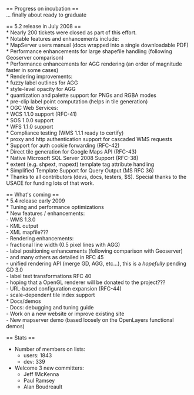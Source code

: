                                                                                                                       
== Progress on incubation ==                                                                                          
    ... finally about ready to graduate                                                                               
                                                                                                                      
== 5.2 release in July 2008 ==                                                                                        
    * Nearly 200 tickets were closed as part of this effort.                                                          
    * Notable features and enhancements include:                                                                      
      * MapServer users manual (docs wrapped into a single downloadable PDF)                                          
      * Performance enhancements for large shapefile handling (following Geoserver comparison)                        
      * Performance enhancements for AGG rendering (an order of magnitude faster in some cases)                       
      * Rendering improvements:                                                                                       
        * fuzzy label outlines for AGG                                                                                
        * style-level opacity for AGG                                                                                 
        * quantization and palette support for PNGs and RGBA modes                                                    
        * pre-clip label point computation (helps in tile generation)                                                 
      * OGC Web Services:                                                                                             
        * WCS 1.1.0 support (RFC-41)                                                                                  
        * SOS 1.0.0 support                                                                                           
        * WFS 1.1.0 support                                                                                           
        * Compliance testing (WMS 1.1.1 ready to certify)                                                             
      * proxy and http authentication support for cascaded WMS requests                                               
      * Support for auth cookie forwarding (RFC-42)                                                                   
      * Direct tile generation for Google Maps API (RFC-43)                                                           
      * Native Microsoft SQL Server 2008 Support (RFC-38)                                                             
      * extent (e.g. shpext, mapext) template tag attribute handling                                                  
      * Simplified Template Support for Query Output (MS RFC 36)                                                      
    * Thanks to all contributors (devs, docs, testers, $$). Special thanks to the USACE for funding lots of that work.
                                                                                                                      
== What's coming ==                                                                                                   
    * 5.4 release early 2009                                                                                          
    * Tuning and performance optimizations                                                                            
    * New features / enhancements:                                                                                    
      - WMS 1.3.0                                                                                                     
      - KML output                                                                                                    
      - XML mapfile???                                                                                                
      - Rendering enhancements:                                                                                       
        - fractional line width (0.5 pixel lines with AGG)                                                            
        - label positioning enhancements (following comparison with Geoserver)                                        
        - and many others as detailed in RFC 45                                                                       
        - unified rendering API (merge GD, AGG, etc...), this is a *hopefully* pending GD 3.0                         
        - label text transformations RFC 40                                                                           
        - hoping that a OpenGL renderer will be donated to the project???                                             
      - URL-based configuration expansion (RFC-44)                                                                    
      - scale-dependent tile index support                                                                            
     * Docs/demos                                                                                                     
       - Docs: debugging and tuning guide                                                                             
       - Work on a new website or improve existing site                                                               
       - New mapserver demo (based loosely on the OpenLayers functional demos)                                        
                                                                                                                      
== Stats ==                                                                                                           
   * Number of members on lists:                                                                                      
      * users:  1843                                                                                                  
      * dev:    339                                                                                                   
   * Welcome 3 new committers:                                                                                        
      * Jeff !McKenna                                                                                                 
      * Paul Ramsey                                                                                                   
      * Alan Boudreault                                                                                               

